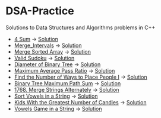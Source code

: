 # DSA-Practice
Solutions to Data Structures and Algorithms problems in C++
- [4 Sum](https://leetcode.com/problems/4sum/description/) → [Solution](./4_sum.cpp)
- [Merge_Intervals](https://leetcode.com/problems/merge-intervals/) -> [Solution](./Merge_Intervals.cpp)
- [Merge Sorted Array](https://leetcode.com/problems/merge-sorted-array/) -> [Solution](./Merge_Sorted_Array.cpp)
- [Valid Sudoku](https://leetcode.com/problems/valid-sudoku/) -> [Solution](./Valid_Sudoku.cpp)
- [Diameter of Binary Tree](https://leetcode.com/problems/diameter-of-binary-tree/) -> [Solution](./Diameter_of_BT.cpp)
- [Maximum Average Pass Ratio](https://leetcode.com/problems/maximum-average-pass-ratio/) -> [Solution](./max_Avg_pass_ratio.cpp)
- [ Find the Number of Ways to Place People I](https://leetcode.com/problems/find-the-number-of-ways-to-place-people-i/) -> [Solution](./REPLACE_People.cpp)
- [Binary Tree Maximum Path Sum](https://leetcode.com/problems/binary-tree-maximum-path-sum/) → [Solution](./BinaryTree_MaxPathSum.cpp)
- [1768. Merge Strings Alternately](https://leetcode.com/problems/merge-strings-alternately/) → [Solution](./Merge-Strings-Alternately.cpp)
- [Sort Vowels in a String](https://leetcode.com/problems/sort-vowels-in-a-string/) → [Solution](./SortVowelsInString.cpp)
- [Kids With the Greatest Number of Candies](https://leetcode.com/problems/kids-with-the-greatest-number-of-candies/) → [Solution](./KidsWithCandies.cpp)
- [Vowels Game in a String](https://leetcode.com/problems/vowels-game-in-a-string/) → [Solution](./VowelsGame.cpp)





